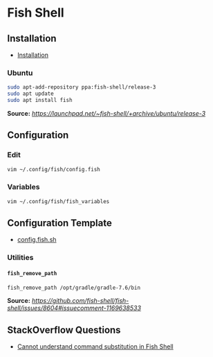 # Fish Shell

## Installation

- [Installation](https://fishshell.com/docs/current/index.html#id1)

### Ubuntu

```sh
sudo apt-add-repository ppa:fish-shell/release-3
sudo apt update
sudo apt install fish
```

**Source:** *https://launchpad.net/~fish-shell/+archive/ubuntu/release-3*

## Configuration

### Edit

```sh
vim ~/.config/fish/config.fish
```

### Variables

```sh
vim ~/.config/fish/fish_variables
```

## Configuration Template
- [config.fish.sh](./config.fish.sh)

### Utilities

#### `fish_remove_path`

```sh
fish_remove_path /opt/gradle/gradle-7.6/bin
```

**Source:** *https://github.com/fish-shell/fish-shell/issues/8604#issuecomment-1169638533*

## StackOverflow Questions
- [Cannot understand command substitution in Fish Shell](https://stackoverflow.com/questions/3281220/cannot-understand-command-substitution-in-fish-shell)
